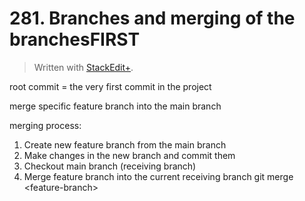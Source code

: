 # 281. Branches and merging of the branchesFIRST


> Written with [StackEdit+](https://stackedit.net/).


root commit = the very first commit in the project

merge specific feature branch into the main branch

merging process:
1. Create new feature branch from the main branch
2. Make changes in the new branch and commit them
3. Checkout main branch (receiving branch)
4. Merge feature branch into the current receiving branch
git merge \<feature-branch>



<!--stackedit_data:
eyJoaXN0b3J5IjpbMTYyNzQxMjkxMSwxNDE4NjczMTU5XX0=
-->